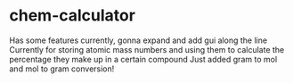 # chem-calculator
Has some features currently, gonna expand and add gui along the line
Currently for storing atomic mass numbers and using them to calculate the percentage they make up in a certain compound
Just added gram to mol and mol to gram conversion!
